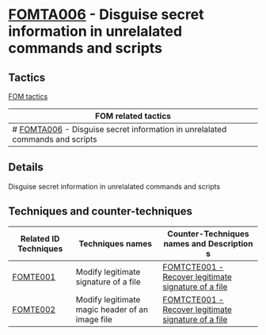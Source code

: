 # [FOMTA006](https://github.com/blue101010/FOM/blob/main/tactics/FOMTA006.md) - Disguise secret information in unrelalated commands and scripts

## Tactics

[FOM tactics](https://github.com/blue101010/FOM/blob/main/tactics/tactics.md)

| FOM related tactics  |
| --------------------------------------- |
| # [FOMTA006](https://github.com/blue101010/FOM/blob/main/tactics/FOMTA006.md) - Disguise secret information in unrelalated commands and scripts |

## Details

Disguise secret information in unrelalated commands and scripts

## Techniques and counter-techniques

| Related ID Techniques  | Techniques names                                  | Counter-Techniques names and Description s                                                                                                                    |
| ------------------------------------------------------------------------------ | ------------------------------------- | ------------------------------------------------------------------------------------------------------------------------------- |
| [FOMTE001](https://github.com/blue101010/FOM/blob/main/techniques/FOMTE001.md) | Modify legitimate signature of a file | [FOMTCTE001 - Recover legitimate signature of a file ](https://github.com/blue101010/FOM/blob/main/countertechniques/FOMCTE001.md) |
| [FOMTE002](https://github.com/blue101010/FOM/blob/main/techniques/FOMTE002.md)  | Modify legitimate magic header of an image file | [FOMTCTE001 - Recover legitimate signature of a file ](https://github.com/blue101010/FOM/blob/main/countertechniques/FOMCTE001.md) |

